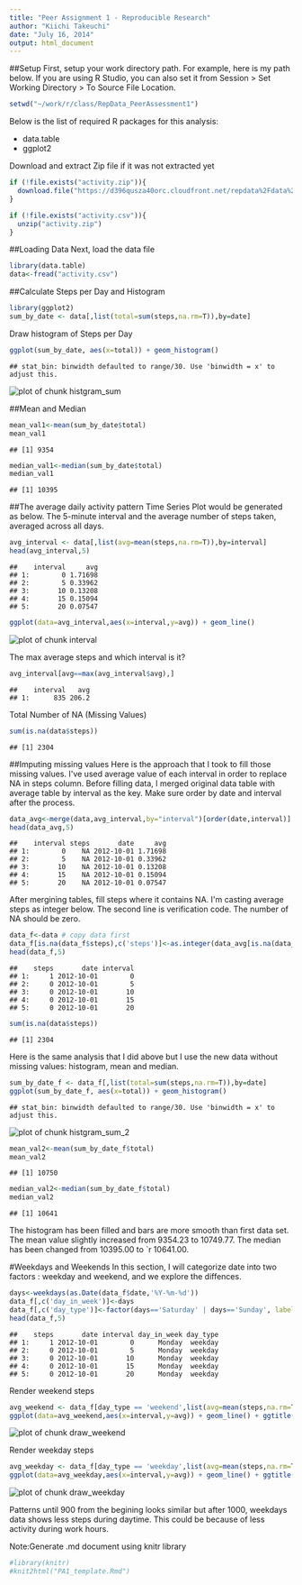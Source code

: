 ```yaml
---
title: "Peer Assignment 1 - Reproducible Research"
author: "Kiichi Takeuchi"
date: "July 16, 2014"
output: html_document
---
```


##Setup
First, setup your work directory path. For example, here is my path below. If you are using R Studio, you can also set it from Session > Set Working Directory > To Source File Location.


```r
setwd("~/work/r/class/RepData_PeerAssessment1")
```

Below is the list of required R packages for this analysis:
* data.table
* ggplot2

Download and extract Zip file if it was not extracted yet

```r
if (!file.exists("activity.zip")){
  download.file("https://d396qusza40orc.cloudfront.net/repdata%2Fdata%2Factivity.zip","activity.zip",method="curl")
}

if (!file.exists("activity.csv")){
  unzip("activity.zip")
}
```

##Loading Data
Next, load the data file

```r
library(data.table)
data<-fread("activity.csv")
```

##Calculate Steps per Day and Histogram

```r
library(ggplot2)
sum_by_date <- data[,list(total=sum(steps,na.rm=T)),by=date]
```

Draw histogram of Steps per Day

```r
ggplot(sum_by_date, aes(x=total)) + geom_histogram()
```

```
## stat_bin: binwidth defaulted to range/30. Use 'binwidth = x' to adjust this.
```

![plot of chunk histgram_sum](figure/histgram_sum.png) 

##Mean and Median

```r
mean_val1<-mean(sum_by_date$total)
mean_val1
```

```
## [1] 9354
```

```r
median_val1<-median(sum_by_date$total)
median_val1
```

```
## [1] 10395
```

##The average daily activity pattern
Time Series Plot would be generated as below. The 5-minute interval and the average number of steps taken, averaged across all days.


```r
avg_interval <- data[,list(avg=mean(steps,na.rm=T)),by=interval]
head(avg_interval,5)
```

```
##    interval     avg
## 1:        0 1.71698
## 2:        5 0.33962
## 3:       10 0.13208
## 4:       15 0.15094
## 5:       20 0.07547
```

```r
ggplot(data=avg_interval,aes(x=interval,y=avg)) + geom_line()
```

![plot of chunk interval](figure/interval.png) 

The max average steps and which interval is it?

```r
avg_interval[avg==max(avg_interval$avg),]
```

```
##    interval   avg
## 1:      835 206.2
```


Total Number of NA (Missing Values)

```r
sum(is.na(data$steps))
```

```
## [1] 2304
```

##Imputing missing values
Here is the approach that I took to fill those missing values. I've used average value of each interval in order to replace NA in steps column. Before filling data, I merged original data table with average table by interval as the key. Make sure order by date and interval after the process.

```r
data_avg<-merge(data,avg_interval,by="interval")[order(date,interval)]
head(data_avg,5)
```

```
##    interval steps       date     avg
## 1:        0    NA 2012-10-01 1.71698
## 2:        5    NA 2012-10-01 0.33962
## 3:       10    NA 2012-10-01 0.13208
## 4:       15    NA 2012-10-01 0.15094
## 5:       20    NA 2012-10-01 0.07547
```
After mergining tables, fill steps where it contains NA. I'm casting average steps as integer below. The second line is verification code. The number of NA should be zero.

```r
data_f<-data # copy data first
data_f[is.na(data_f$steps),c('steps')]<-as.integer(data_avg[is.na(data_f$steps),avg])
head(data_f,5)
```

```
##    steps       date interval
## 1:     1 2012-10-01        0
## 2:     0 2012-10-01        5
## 3:     0 2012-10-01       10
## 4:     0 2012-10-01       15
## 5:     0 2012-10-01       20
```

```r
sum(is.na(data$steps))
```

```
## [1] 2304
```

Here is the same analysis that I did above but I use the new data without missing values: histogram, mean and median.

```r
sum_by_date_f <- data_f[,list(total=sum(steps,na.rm=T)),by=date]
ggplot(sum_by_date_f, aes(x=total)) + geom_histogram()
```

```
## stat_bin: binwidth defaulted to range/30. Use 'binwidth = x' to adjust this.
```

![plot of chunk histgram_sum_2](figure/histgram_sum_2.png) 

```r
mean_val2<-mean(sum_by_date_f$total)
mean_val2
```

```
## [1] 10750
```

```r
median_val2<-median(sum_by_date_f$total)
median_val2
```

```
## [1] 10641
```

The histogram has been filled and bars are more smooth than first data set. The mean value slightly increased from 9354.23 to 10749.77. The median has been changed from 10395.00 to `r 10641.00. 


#Weekdays and Weekends
In this section, I will categorize date into two factors : weekday and weekend, and we explore the diffences.


```r
days<-weekdays(as.Date(data_f$date,'%Y-%m-%d'))
data_f[,c('day_in_week')]<-days
data_f[,c('day_type')]<-factor(days=='Saturday' | days=='Sunday', labels=c('weekday','weekend'))
head(data_f,5)
```

```
##    steps       date interval day_in_week day_type
## 1:     1 2012-10-01        0      Monday  weekday
## 2:     0 2012-10-01        5      Monday  weekday
## 3:     0 2012-10-01       10      Monday  weekday
## 4:     0 2012-10-01       15      Monday  weekday
## 5:     0 2012-10-01       20      Monday  weekday
```

Render weekend steps

```r
avg_weekend <- data_f[day_type == 'weekend',list(avg=mean(steps,na.rm=T)),by=interval]
ggplot(data=avg_weekend,aes(x=interval,y=avg)) + geom_line() + ggtitle("Average steps in Weekends")
```

![plot of chunk draw_weekend](figure/draw_weekend.png) 

Render weekday steps

```r
avg_weekday <- data_f[day_type == 'weekday',list(avg=mean(steps,na.rm=T)),by=interval]
ggplot(data=avg_weekday,aes(x=interval,y=avg)) + geom_line() + ggtitle("Average steps in Weekdays")
```

![plot of chunk draw_weekday](figure/draw_weekday.png) 

Patterns until 900 from the begining looks similar but after 1000, weekdays data shows less steps during daytime. This could be because of less activity during work hours.


Note:Generate .md document using knitr library

```r
#library(knitr)
#knit2html("PA1_template.Rmd")
```
